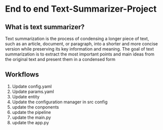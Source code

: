 # End to end Text-Summarizer-Project

## What is text summarizer?
Text summarization is the process of condensing a longer piece of text, such as an article, document, or paragraph, into a shorter and more concise version while preserving its key information and meaning. The goal of text summarization is to extract the most important points and main ideas from the original text and present them in a condensed form

## Workflows

1.   Update config.yaml
2.   Update params.yaml
3.   Update entity
4.   Update the configuration manager in src config
5.   update the conponents
6.   update the pipeline
7.   update the main.py
8.   update the app.py
